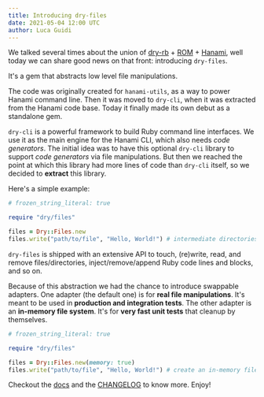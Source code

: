 ```yaml
---
title: Introducing dry-files
date: 2021-05-04 12:00 UTC
author: Luca Guidi
---
```


We talked several times about the union of [dry-rb][dry] + [ROM][rom] + [Hanami][hanami], well today we can share good news on that front: introducing `dry-files`.

It's a gem that abstracts low level file manipulations.

The code was originally created for `hanami-utils`, as a way to power Hanami command line.
Then it was moved to `dry-cli`, when it was extracted from the Hanami code base.
Today it finally made its own debut as a standalone gem.

`dry-cli` is a powerful framework to build Ruby command line interfaces.
We use it as the main engine for the Hanami CLI, which also needs _code generators_.
The initial idea was to have this optional `dry-cli` library to support _code generators_ via file manipulations.
But then we reached the point at which this library had more lines of code than `dry-cli` itself, so we decided to **extract** this library.

Here's a simple example:

```ruby
# frozen_string_literal: true

require "dry/files"

files = Dry::Files.new
files.write("path/to/file", "Hello, World!") # intermediate directories are created, if missing
```

`dry-files` is shipped with an extensive API to touch, (re)write, read, and remove files/directories, inject/remove/append Ruby code lines and blocks, and so on.

Because of this abstraction we had the chance to introduce swappable adapters.
One adapter (the default one) is for **real file manipulations**. It's meant to be used in **production and integration tests**.
The other adapter is an **in-memory file system**. It's for **very fast unit tests** that cleanup by themselves.

```ruby
# frozen_string_literal: true

require "dry/files"

files = Dry::Files.new(memory: true)
files.write("path/to/file", "Hello, World!") # create an in-memory file
```

Checkout the [docs][docs] and the [CHANGELOG][changelog] to know more. Enjoy!

[dry]: https://dry-rb.org
[rom]: https://rom-rb.org
[hanami]: https://hanamirb.org
[docs]: https://dry-rb.org/gems/dry-files
[changelog]: https://github.com/dry-rb/dry-files/releases/tag/v0.1.0
